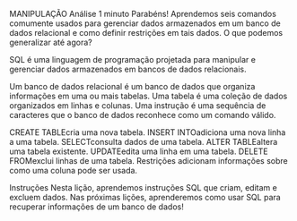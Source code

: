 MANIPULAÇÃO
Análise
1 minuto
Parabéns! Aprendemos seis comandos comumente usados ​​para gerenciar dados armazenados em um banco de dados relacional e como definir restrições em tais dados. O que podemos generalizar até agora?

SQL é uma linguagem de programação projetada para manipular e gerenciar dados armazenados em bancos de dados relacionais.

Um banco de dados relacional é um banco de dados que organiza informações em uma ou mais tabelas.
Uma tabela é uma coleção de dados organizados em linhas e colunas.
Uma instrução é uma sequência de caracteres que o banco de dados reconhece como um comando válido.

CREATE TABLEcria uma nova tabela.
INSERT INTOadiciona uma nova linha a uma tabela.
SELECTconsulta dados de uma tabela.
ALTER TABLEaltera uma tabela existente.
UPDATEedita uma linha em uma tabela.
DELETE FROMexclui linhas de uma tabela.
Restrições adicionam informações sobre como uma coluna pode ser usada.

Instruções
Nesta lição, aprendemos instruções SQL que criam, editam e excluem dados. Nas próximas lições, aprenderemos como usar SQL para recuperar informações de um banco de dados!